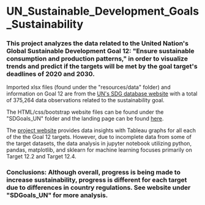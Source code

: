 # UN_Sustainable_Development_Goals_Sustainability

### This project analyzes the data related to the United Nation's Global Sustainable Development Goal 12: "Ensure sustainable consumption and production patterns," in order to visualize trends and predict if the targets will be met by the goal target's deadlines of 2020 and 2030.

Imported xlsx files (found under the "resources/data" folder) and information on Goal 12 are from the [UN's SDG database website](https://unstats.un.org/sdgs/indicators/database) with a total of 375,264 data observations related to the sustainability goal.

The HTML/css/bootstrap website files can be found under the "SDGoals_UN" folder and the landing page can be found [here](SDGoals_UN/landing.html).
  
The [project website](https://mvongjesda.github.io/UN_Sustainable_Development_Goals_Sustainability/) provides data insights with Tableau graphs for all each of the the Goal 12 targets. However, due to incomplete data from some of the target datasets, the data analysis in jupyter notebook utilizing python, pandas, matplotlib, and sklearn for machine learning focuses primarily on Target 12.2 and Target 12.4.


### Conclusions: Although overall, progress is being made to increase sustainability, progress is different for each target due to differences in country regulations.  See website under "SDGoals_UN" for more analysis.

